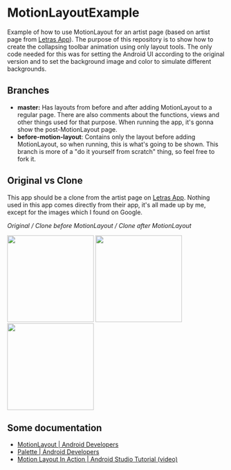 # MotionLayoutExample
Example of how to use MotionLayout for an artist page (based on artist page from [Letras App](https://play.google.com/store/apps/details?id=com.studiosol.player.letras)). The purpose of this repository is to show how to create the collapsing toolbar animation using only layout tools. The only code needed for this was for setting the Android UI according to the original version and to set the background image and color to simulate different backgrounds.

## Branches

- **master:** Has layouts from before and after adding MotionLayout to a regular page. There are also comments about the functions, views and other things used for that purpose. When running the app, it's gonna show the post-MotionLayout page.
- **before-motion-layout**: Contains only the layout before adding MotionLayout, so when running, this is what's going to be shown. This branch is more of a "do it yourself from scratch" thing, so feel free to fork it.

## Original vs Clone

This app should be a clone from the artist page on [Letras App](https://play.google.com/store/apps/details?id=com.studiosol.player.letras). Nothing used in this app comes directly from their app, it's all made up by me, except for the images which I found on Google.

*Original / Clone before MotionLayout / Clone after MotionLayout*
<p float="left">
  <img src="https://user-images.githubusercontent.com/50219994/171047372-69d274df-d0d9-451d-b188-8305748111e7.gif" width="200" />
  <img src="https://user-images.githubusercontent.com/50219994/171047381-d74f2460-7ac2-4cf0-af6b-862103c280dd.gif" width="200" />
  <img src="https://user-images.githubusercontent.com/50219994/171047392-94e3f76c-eefa-471f-aae3-7d35c4a6c9c7.gif" width="200" />
</p>

## Some documentation

- [MotionLayout | Android Developers](https://developer.android.com/reference/androidx/constraintlayout/motion/widget/MotionLayout?hl=pt-br)
- [Palette | Android Developers](https://developer.android.com/reference/android/support/v7/graphics/Palette.html)
- [Motion Layout In Action | Android Studio Tutorial (video)](https://www.youtube.com/watch?v=ROkKPgXpd1Y)
